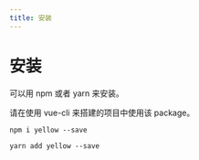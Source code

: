 ```yaml
---
title: 安装
---
```


# 安装

可以用 npm 或者 yarn 来安装。

请在使用 vue-cli 来搭建的项目中使用该 package。


```shell
npm i yellow --save
```

```shell
yarn add yellow --save
```